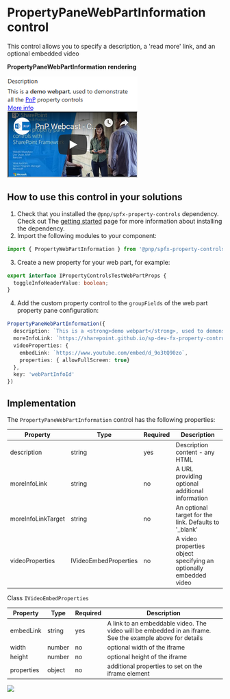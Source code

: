 # PropertyPaneWebPartInformation control

This control allows you to specify a description, a 'read more' link, and an optional embedded video

**PropertyPaneWebPartInformation rendering**

![WebPart Information](../assets/webpartinformation.png)


## How to use this control in your solutions

1. Check that you installed the `@pnp/spfx-property-controls` dependency. Check out The [getting started](../#getting-started) page for more information about installing the dependency.
2. Import the following modules to your component: 

```TypeScript
import { PropertyWebPartInformation } from '@pnp/spfx-property-controls/lib/PropertyPaneWebPartInformation';
```

3. Create a new property for your web part, for example:

```TypeScript
export interface IPropertyControlsTestWebPartProps {
  toggleInfoHeaderValue: boolean;
}
```

4. Add the custom property control to the `groupFields` of the web part property pane configuration:

```TypeScript
PropertyPaneWebPartInformation({
  description: `This is a <strong>demo webpart</strong>, used to demonstrate all the <a href="https://aka.ms/sppnp">PnP</a> property controls`,
  moreInfoLink: `https://sharepoint.github.io/sp-dev-fx-property-controls/`,
  videoProperties: {
    embedLink: `https://www.youtube.com/embed/d_9o3tQ90zo`,
    properties: { allowFullScreen: true}
  },
  key: 'webPartInfoId'
})    
```

## Implementation

The `PropertyPaneWebPartInformation` control has the following properties:

| Property | Type | Required | Description |
| ---- | ---- | ---- | ---- |
| description | string | yes | Description content - any HTML |
| moreInfoLink | string | no | A URL providing optional additional information |
| moreInfoLinkTarget | string | no | An optional target for the link. Defaults to '_blank' |
| videoProperties | IVideoEmbedProperties | no | A video properties object specifying an optionally embedded video |

Class `IVideoEmbedProperties`

| Property | Type | Required | Description |
| ---- | ---- | ---- | ---- |
| embedLink | string | yes | A link to an embeddable video. The video will be embedded in an iframe. See the example above for details |
| width | number | no | optional width of the iframe |
| height | number | no | optional height of the iframe |
| properties | object | no | additional properties to set on the iframe element |



![](https://telemetry.sharepointpnp.com/sp-dev-fx-property-controls/wiki/PropertyPaneWebPartInformation)
